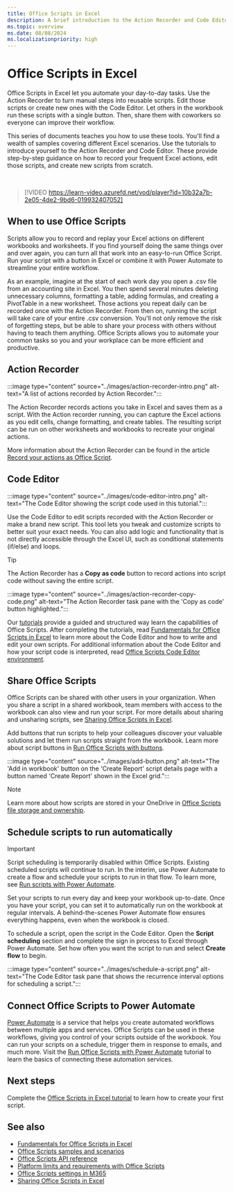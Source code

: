 ```yaml
---
title: Office Scripts in Excel
description: A brief introduction to the Action Recorder and Code Editor for Office Scripts.
ms.topic: overview
ms.date: 08/08/2024
ms.localizationpriority: high
---
```


# Office Scripts in Excel

Office Scripts in Excel let you automate your day-to-day tasks. Use the Action Recorder to turn manual steps into reusable scripts. Edit those scripts or create new ones with the Code Editor. Let others in the workbook run these scripts with a single button. Then, share them with coworkers so everyone can improve their workflow.

This series of documents teaches you how to use these tools. You'll find a wealth of samples covering different Excel scenarios. Use the tutorials to introduce yourself to the Action Recorder and Code Editor. These provide step-by-step guidance on how to record your frequent Excel actions, edit those scripts, and create new scripts from scratch.

<br>

> [!VIDEO https://learn-video.azurefd.net/vod/player?id=10b32a7b-2e05-4de2-9bd6-019932407052]

## When to use Office Scripts

Scripts allow you to record and replay your Excel actions on different workbooks and worksheets. If you find yourself doing the same things over and over again, you can turn all that work into an easy-to-run Office Script. Run your script with a button in Excel or combine it with Power Automate to streamline your entire workflow.

As an example, imagine at the start of each work day you open a .csv file from an accounting site in Excel. You then spend several minutes deleting unnecessary columns, formatting a table, adding formulas, and creating a PivotTable in a new worksheet. Those actions you repeat daily can be recorded once with the Action Recorder. From then on, running the script will take care of your entire .csv conversion. You'll not only remove the risk of forgetting steps, but be able to share your process with others without having to teach them anything. Office Scripts allows you to automate your common tasks so you and your workplace can be more efficient and productive.

## Action Recorder

:::image type="content" source="../images/action-recorder-intro.png" alt-text="A list of actions recorded by Action Recorder.":::

The Action Recorder records actions you take in Excel and saves them as a script. With the Action recorder running, you can capture the Excel actions as you edit cells, change formatting, and create tables. The resulting script can be run on other worksheets and workbooks to recreate your original actions.

More information about the Action Recorder can be found in the article [Record your actions as Office Script](https://support.microsoft.com/office/453ab58d-708f-40a9-ab87-99a743bfa69a).

## Code Editor

:::image type="content" source="../images/code-editor-intro.png" alt-text="The Code Editor showing the script code used in this tutorial.":::

Use the Code Editor to edit scripts recorded with the Action Recorder or make a brand new script. This tool lets you tweak and customize scripts to better suit your exact needs. You can also add logic and functionality that is not directly accessible through the Excel UI, such as conditional statements (if/else) and loops.

> [!TIP]
> The Action Recorder has a **Copy as code** button to record actions into script code without saving the entire script.
>
> :::image type="content" source="../images/action-recorder-copy-code.png" alt-text="The Action Recorder task pane with the 'Copy as code' button highlighted.":::

Our [tutorials](../tutorials/excel-tutorial.md) provide a guided and structured way learn the capabilities of Office Scripts. After completing the tutorials, read [Fundamentals for Office Scripts in Excel](../develop/scripting-fundamentals.md) to learn more about the Code Editor and how to write and edit your own scripts. For additional information about the Code Editor and how your script code is interpreted, read [Office Scripts Code Editor environment](code-editor-environment.md).

## Share Office Scripts

Office Scripts can be shared with other users in your organization. When you share a script in a shared workbook, team members with access to the workbook can also view and run your script. For more details about sharing and unsharing scripts, see [Sharing Office Scripts in Excel](https://support.microsoft.com/office/226eddbc-3a44-4540-acfe-fccda3d1122b).

Add buttons that run scripts to help your colleagues discover your valuable solutions and let them run scripts straight from the workbook. Learn more about script buttons in [Run Office Scripts with buttons](../develop/script-buttons.md).

:::image type="content" source="../images/add-button.png" alt-text="The 'Add in workbook' button on the 'Create Report' script details page with a button named 'Create Report' shown in the Excel grid.":::

> [!NOTE]
> Learn more about how scripts are stored in your OneDrive in [Office Scripts file storage and ownership](script-storage.md).

## Schedule scripts to run automatically

> [!IMPORTANT]
> Script scheduling is temporarily disabled within Office Scripts. Existing scheduled scripts will continue to run. In the interim, use Power Automate to create a flow and schedule your scripts to run in that flow. To learn more, see [Run scripts with Power Automate](../develop/power-automate-integration.md).

Set your scripts to run every day and keep your workbook up-to-date. Once you have your script, you can set it to automatically run on the workbook at regular intervals. A behind-the-scenes Power Automate flow ensures everything happens, even when the workbook is closed.

To schedule a script, open the script in the Code Editor. Open the **Script scheduling** section and complete the sign in process to Excel through Power Automate. Set how often you want the script to run and select **Create flow** to begin.

:::image type="content" source="../images/schedule-a-script.png" alt-text="The Code Editor task pane that shows the recurrence interval options for scheduling a script.":::

## Connect Office Scripts to Power Automate

[Power Automate](https://make.powerautomate.com/) is a service that helps you create automated workflows between multiple apps and services. Office Scripts can be used in these workflows, giving you control of your scripts outside of the workbook. You can run your scripts on a schedule, trigger them in response to emails, and much more. Visit the [Run Office Scripts with Power Automate](../tutorials/excel-power-automate-manual.md) tutorial to learn the basics of connecting these automation services.

## Next steps

Complete the [Office Scripts in Excel tutorial](../tutorials/excel-tutorial.md) to learn how to create your first script.

## See also

- [Fundamentals for Office Scripts in Excel](../develop/scripting-fundamentals.md)
- [Office Scripts samples and scenarios](../resources/samples/samples-overview.md)
- [Office Scripts API reference](/javascript/api/office-scripts/overview)
- [Platform limits and requirements with Office Scripts](../testing/platform-limits.md)
- [Office Scripts settings in M365](/microsoft-365/admin/manage/manage-office-scripts-settings)
- [Sharing Office Scripts in Excel](https://support.microsoft.com/office/226eddbc-3a44-4540-acfe-fccda3d1122b)

